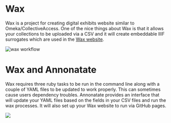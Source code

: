 # Wax
Wax is a project for creating digital exhibits website similar to Omeka/CollectiveAccess. One of the nice things about Wax is that it allows your collections to be uploaded via a CSV and it will create embeddable IIIF surrogates which are used in the [Wax website](https://minicomp.github.io/wax/).

![wax workflow](https://minicomp.github.io/wax/img/wax_workflow.jpg)


# Wax and Annonatate
Wax requires three ruby tasks to be run in the command line along with a couple of YAML files to be updated to work properly. This can sometimes cause users dependency troubles. Annonatate provides an interface that will update your YAML files based on the fields in your CSV files and run the wax processes. It will also set up your Wax website to run via GitHub pages.

![](https://minicomp.github.io/wax/img/wax_workflow.jpg)